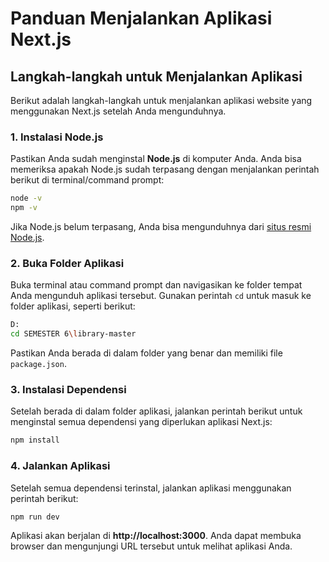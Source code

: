 # Panduan Menjalankan Aplikasi Next.js

## Langkah-langkah untuk Menjalankan Aplikasi

Berikut adalah langkah-langkah untuk menjalankan aplikasi website yang menggunakan Next.js setelah Anda mengunduhnya.

### 1. **Instalasi Node.js**

Pastikan Anda sudah menginstal **Node.js** di komputer Anda. Anda bisa memeriksa apakah Node.js sudah terpasang dengan menjalankan perintah berikut di terminal/command prompt:

```bash
node -v
npm -v
```

Jika Node.js belum terpasang, Anda bisa mengunduhnya dari [situs resmi Node.js](https://nodejs.org/).

### 2. **Buka Folder Aplikasi**

Buka terminal atau command prompt dan navigasikan ke folder tempat Anda mengunduh aplikasi tersebut. Gunakan perintah `cd` untuk masuk ke folder aplikasi, seperti berikut:

```bash
D:
cd SEMESTER 6\library-master
```

Pastikan Anda berada di dalam folder yang benar dan memiliki file `package.json`.

### 3. **Instalasi Dependensi**

Setelah berada di dalam folder aplikasi, jalankan perintah berikut untuk menginstal semua dependensi yang diperlukan aplikasi Next.js:

```bash
npm install
```

### 4. **Jalankan Aplikasi**

Setelah semua dependensi terinstal, jalankan aplikasi menggunakan perintah berikut:

```bash
npm run dev
```

Aplikasi akan berjalan di **http://localhost:3000**. Anda dapat membuka browser dan mengunjungi URL tersebut untuk melihat aplikasi Anda.
